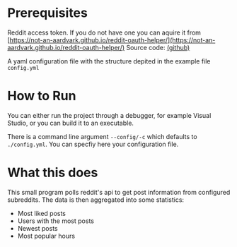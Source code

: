 # Prerequisites

Reddit access token. If you do not have one you can aquire it from [https://not-an-aardvark.github.io/reddit-oauth-helper/](https://not-an-aardvark.github.io/reddit-oauth-helper/) Source code: [(github)](https://github.com/not-an-aardvark/reddit-oauth-helper?tab=readme-ov-file)

A yaml configuration file with the structure depited in the example file `config.yml`

# How to Run

You can either run the project through a debugger, for example Visual Studio, or you can build it to an executable.

There is a command line argument `--config/-c` which defaults to `./config.yml`. You can specfiy here your configuration file.

# What this does

This small program polls reddit's api to get post information from configured subreddits. The data is then aggregated into some statistics:
- Most liked posts
- Users with the most posts
- Newest posts
- Most popular hours